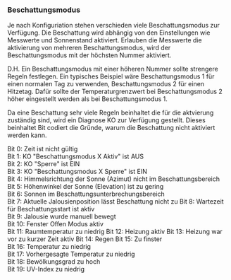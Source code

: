 ### Beschattungsmodus

Je nach Konfiguriation stehen verschieden viele Beschattungsmodus zur Verfügung. 
Die Beschattung wird abhängig von den Einstellungen wie Messwerte und Sonnenstand aktiviert. 
Erlauben die Messwerte die aktivierung von mehreren Beschattungsmodus, wird der Beschattungsmodus mit der höchsten Nummer aktiviert.

D.H. Ein Beschattungsmodus mit einer höheren Nummer sollte strengere Regeln festlegen. 
Ein typisches Beispiel wäre Beschattungsmodus 1 für einen normalen Tag zu verwenden, Beschattungsmodus 2 für einen Hitzetag. 
Dafür sollte der Temperaturgrenzwert bei Beschattungsmodus 2 höher eingestellt werden als bei Beschattungsmodus 1.

Da eine Beschattung sehr viele Regeln beinhaltet die für die aktvierung zuständig sind, wird ein Diagnose KO zur Verfügung gestellt.
Dieses beinhaltet Bit codiert die Gründe, warum die Beschattung nicht aktiviert werden kann.

Bit 0: Zeit ist nicht gültig  
Bit 1: KO "Beschattungsmodus X Aktiv" ist AUS  
Bit 2: KO "Sperre" ist EIN  
Bit 3: KO "Beschattungsmodus X Sperre" ist EIN  
Bit 4: Himmelsrichtung der Sonne (Azimut) nicht im Beschattungsbereich  
Bit 5: Höhenwinkel der Sonne (Elevation) ist zu gering  
Bit 6: Sonnen im Beschattungsunterbrechungsbereich  
Bit 7: Aktuelle Jalousienposition lässt Beschattung nicht zu
Bit 8: Wartezeit für Beschattungsstart ist aktiv  
Bit 9: Jalousie wurde manuell bewegt  
Bit 10: Fenster Offen Modus aktiv  
Bit 11: Raumtemperatur zu niedrig
Bit 12: Heizung aktiv
Bit 13: Heizung war vor zu kurzer Zeit aktiv
Bit 14: Regen
Bit 15: Zu finster  
Bit 16: Temperatur zu niedrig  
Bit 17: Vorhergesagte Temperatur zu niedrig  
Bit 18: Bewölkungsgrad zu hoch  
Bit 19: UV-Index zu niedrig  




